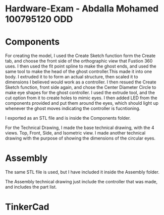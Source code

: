 # Hardware-Exam - Abdalla Mohamed 100795120 ODD

# Components

For creating the model, I used the Create Sketch function form the Create tab, and choose the front side of the orthographic view that Fustion 360 uses. I then used the fit point spline to make the ghost ends, and used the same tool to make the head of the ghost controller.This made it into one body. I extruded it to to form an actual structure, then scaled it to dimensions I believed would work as a controller. I then resued the Create Sketch function, front side again, and chose the Center Diameter Circle to make eye shapes for the ghost controller. I used the extrude tool, and the cut option from it to create holes to mimic eyes. I then added LED from the components provided and put them around the eyes, which should light up whenever the ghost moves indicating the controller is fucntioning. 

I exported as an STL file and is inside the Components folder.

For the Technical Drawing, I made the base technical drawing, with the 4 views. Top, Front, Side, and Isometric view. I made another technical drawing with the purpose of showing the dimensions of the circular eyes.

# Assembly

The same STL file is used, but I have included it inside the Assembly folder.

The Assembly technical drawing just include the controller that was made, and includes the part list.

# TinkerCad
